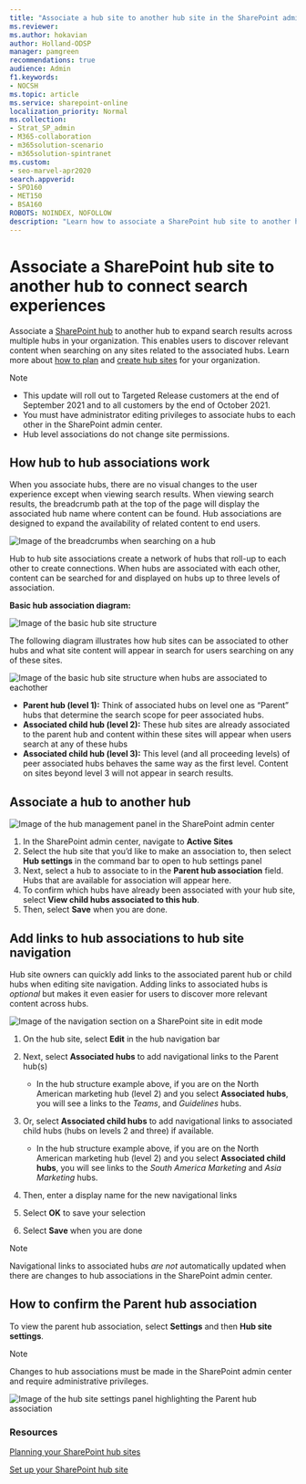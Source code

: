 ```yaml
---
title: "Associate a hub site to another hub site in the SharePoint admin center"
ms.reviewer: 
ms.author: hokavian
author: Holland-ODSP
manager: pamgreen
recommendations: true
audience: Admin
f1.keywords:
- NOCSH
ms.topic: article
ms.service: sharepoint-online
localization_priority: Normal
ms.collection:  
- Strat_SP_admin
- M365-collaboration
- m365solution-scenario
- m365solution-spintranet
ms.custom:
- seo-marvel-apr2020
search.appverid:
- SPO160
- MET150
- BSA160
ROBOTS: NOINDEX, NOFOLLOW
description: "Learn how to associate a SharePoint hub site to another hub site."
---
```


# Associate a SharePoint hub site to another hub to connect search experiences 
  
Associate a [SharePoint hub](https://support.microsoft.com/office/what-is-a-sharepoint-hub-site-fe26ae84-14b7-45b6-a6d1-948b3966427f) to another hub to expand search results across multiple hubs in your organization. This enables users to discover relevant content when searching on any sites related to the associated hubs. Learn more about [how to plan](planning-hub-sites.md) and [create hub sites](create-hub-site.md) for your organization.  


>[!NOTE]
>- This update will roll out to Targeted Release customers at the end of September 2021 and to all customers by the end of October 2021.
>- You must have administrator editing privileges to associate hubs to each other in the SharePoint admin center.
>- Hub level associations do not change site permissions.


## How hub to hub associations work
When you associate hubs, there are no visual changes to the user experience except when viewing search results. When viewing search results, the breadcrumb path at the top of the page will display the associated hub name where content can be found. Hub associations are designed to expand the availability of related content to end users. 

![Image of the breadcrumbs when searching on a hub](media/hub-creadcrumb.png)

Hub to hub site associations create a network of hubs that roll-up to each other to create connections. When hubs are associated with each other, content can be searched for and displayed on hubs up to three levels of association. 

**Basic hub association diagram:**

![Image of the basic hub site structure](media/basic-hub-structure.png)
 
The following diagram illustrates how hub sites can be associated to other hubs and what site content will appear in search for users searching on any of these sites.
<br>

![Image of the basic hub site structure when hubs are associated to eachother](media/hub-structure-layered.png)

- **Parent hub (level 1):** Think of associated hubs on level one as “Parent” hubs that determine the search scope for peer associated hubs.
- **Associated child hub (level 2):** These hub sites are already associated to the parent hub and content within these sites will appear when users search at any of these hubs
- **Associated child hub (level 3):** This level (and all proceeding levels) of peer associated hubs behaves the same way as the first level. Content on sites beyond level 3 will not appear in search results.

## Associate a hub to another hub

![Image of the hub management panel in the SharePoint admin center](media/hub-settings-admin-2.png)
 
1.	In the SharePoint admin center, navigate to **Active Sites**
2.	Select the hub site that you’d like to make an association to, then select **Hub settings** in the command bar to open to hub settings panel
3.	Next, select a hub to associate to in the **Parent hub association** field. Hubs that are available for association will appear here. 
4.	To confirm which hubs have already been associated with your hub site, select **View child hubs associated to this hub**.
5.	Then, select **Save** when you are done.

## Add links to hub associations to hub site navigation
Hub site owners can quickly add links to the associated parent hub or child hubs when editing site navigation. Adding links to associated hubs is *optional* but makes it even easier for users to discover more relevant content across hubs.

![Image of the navigation section on a SharePoint site in edit mode](media/hub-nav-links.png)
 
1.	On the hub site, select **Edit** in the hub navigation bar
2.	Next, select **Associated hubs** to add navigational links to the Parent hub(s)

    - In the hub structure example above, if you are on the North American marketing hub (level 2) and you select **Associated hubs**, you will see a links to the *Teams*, and *Guidelines* hubs.

3.	Or, select **Associated child hubs** to add navigational links to associated child hubs (hubs on levels 2 and three) if available. 

    - In the hub structure example above, if you are on the North American marketing hub (level 2) and you select **Associated child hubs**, you will see links to the *South America Marketing* and *Asia Marketing* hubs.

4.	Then, enter a display name for the new navigational links
5.	Select **OK** to save your selection
6. Select **Save** when you are done

>[!NOTE]
>Navigational links to associated hubs *are not* automatically updated when there are changes to hub associations in the SharePoint admin center.


## How to confirm the Parent hub association

To view the parent hub association, select **Settings** and then **Hub site settings**. 

>[!NOTE]
>Changes to hub associations must be made in the SharePoint admin center and require administrative privileges.

![Image of the hub site settings panel highlighting the Parent hub association](media/hub-setting-panel-2.png)




### Resources
[Planning your SharePoint hub sites](planning-hub-sites.md)
<br>

[Set up your SharePoint hub site](https://support.microsoft.com/office/set-up-your-sharepoint-hub-site-e2daed64-658c-4462-aeaf-7d1a92eba098)


